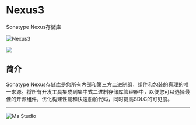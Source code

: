# Nexus3

Sonatype Nexus存储库

![Nexus3](https://file.lifebus.top/imgs/nexus3_cover.png)

![](https://img.shields.io/badge/%E6%96%B0%E7%96%86%E8%90%8C%E6%A3%AE%E8%BD%AF%E4%BB%B6%E5%BC%80%E5%8F%91%E5%B7%A5%E4%BD%9C%E5%AE%A4-%E6%8F%90%E4%BE%9B%E6%8A%80%E6%9C%AF%E6%94%AF%E6%8C%81-blue)

## 简介

Sonatype Nexus存储库是您所有内部和第三方二进制组，组件和包装的真理的唯一来源。将所有开发工具集成到集中式二进制存储库管理器中，以便您可以选择最佳的开源组件，优化构建性能和快速船舶代码，同时提高SDLC的可见度。

---

![Ms Studio](https://file.lifebus.top/imgs/ms_blank_001.png)
